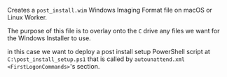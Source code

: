 Creates a `post_install.wim` Windows Imaging Format file on macOS or Linux Worker.

The purpose of this file is to overlay onto the `C` drive any files we want for the Windows Installer to use.

in this case we want to deploy a post install setup PowerShell script at `C:\post_install_setup.ps1` that is called by `autounattend.xml` `<FirstLogonCommands>`'s section.